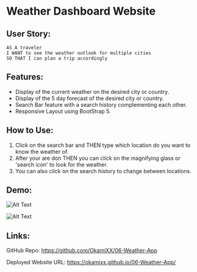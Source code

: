 # Weather Dashboard Website

## User Story: 

    AS A traveler
    I WANT to see the weather outlook for multiple cities
    SO THAT I can plan a trip accordingly


## Features:
* Display of the current weather on the desired city or country.
* Display of the 5 day forecast of the desired city or country.
* Search Bar feature with a search history complementing each other.
* Responsive Layout using BootStrap 5.

## How to Use:
1. Click on the search bar and THEN type which location do you want to know the weather of.
2. After your are don THEN you can click on the magnifying glass or 'search icon' to look for the weather.
3. You can also click on the search history to change between locations.

## Demo:
![Alt Text](./assets/img/Weather-APP.gif)

![Alt Text](./assets/img/Weather-APP%20(1).gif)

## Links:

GitHub Repo: https://github.com/OkamiXX/06-Weather-App

Deployed Website URL: https://okamixx.github.io/06-Weather-App/